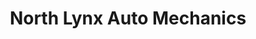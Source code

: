 ---
title: "North Lynx Auto Mechanics"
url: /watson-lake/north-lynx-auto-mechanics/
shop: car repair
---
